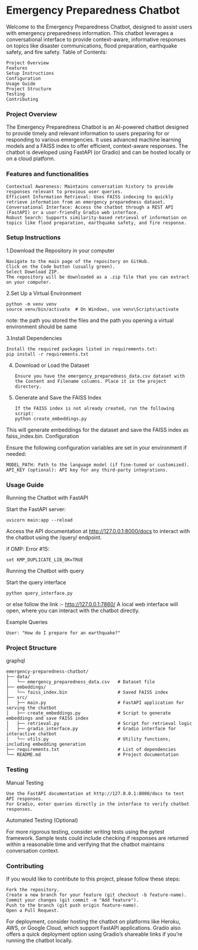 # Emergency Preparedness Chatbot

Welcome to the Emergency Preparedness Chatbot, designed to assist users with emergency preparedness information. This chatbot leverages a conversational interface to provide context-aware, informative responses on topics like disaster communications, flood preparation, earthquake safety, and fire safety.
Table of Contents:

    Project Overview
    Features
    Setup Instructions
    Configuration
    Usage Guide
    Project Structure
    Testing
    Contributing

### Project Overview

The Emergency Preparedness Chatbot is an AI-powered chatbot designed to provide timely and relevant information to users preparing for or responding to various emergencies. It uses advanced machine learning models and a FAISS index to offer efficient, context-aware responses. The chatbot is developed using FastAPI (or Gradio) and can be hosted locally or on a cloud platform.

### Features and functionalities

    Contextual Awareness: Maintains conversation history to provide responses relevant to previous user queries.
    Efficient Information Retrieval: Uses FAISS indexing to quickly retrieve information from an emergency preparedness dataset.
    Conversational Interface: Access the chatbot through a REST API (FastAPI) or a user-friendly Gradio web interface.
    Robust Search: Supports similarity-based retrieval of information on topics like flood preparation, earthquake safety, and fire response.
     
### Setup Instructions

  1.Download the Repository in your computer
  
    Navigate to the main page of the repository on GitHub.
    Click on the Code button (usually green).
    Select Download ZIP.
    The repository will be downloaded as a .zip file that you can extract on your computer.
  2.Set Up a Virtual Environment
  
    python -m venv venv 
    source venv/bin/activate  # On Windows, use venv\Scripts\activate  
   note: the path you stored the files and the path you opening a virtual environment should be same

  3.Install Dependencies
  
    Install the required packages listed in requirements.txt: 
    pip install -r requirements.txt     

4. Download or Load the Dataset

       Ensure you have the emergency_preparedness_data.csv dataset with the Content and Filename columns. Place it in the project directory.

5. Generate and Save the FAISS Index
   
       If the FAISS index is not already created, run the following script:
       python create_embeddings.py

This will generate embeddings for the dataset and save the FAISS index as faiss_index.bin.
Configuration

Ensure the following configuration variables are set in your environment if needed:

    MODEL_PATH: Path to the language model (if fine-tuned or customized).
    API_KEY (optional): API key for any third-party integrations.

### Usage Guide
Running the Chatbot with FastAPI

  Start the FastAPI server:

    uvicorn main:app --reload
 Access the API documentation at http://127.0.0.1:8000/docs to interact with the chatbot using the /query/ endpoint.

 if OMP: Error #15:
 
    set KMP_DUPLICATE_LIB_OK=TRUE
    
Running the Chatbot with query

 Start the query interface

    python query_interface.py
    
 or else follow the link :- http://127.0.0.1:7860/
 A local web interface will open, where you can interact with the chatbot directly.

Example Queries

    User: "How do I prepare for an earthquake?"

### Project Structure

graphql

    emergency-preparedness-chatbot/
    ├── data/
    │   └── emergency_preparedness_data.csv   # Dataset file
    ├── embeddings/
    │   └── faiss_index.bin                   # Saved FAISS index
    ├── src/
    │   ├── main.py                           # FastAPI application for serving the chatbot
    │   ├── create_embeddings.py              # Script to generate embeddings and save FAISS index
    │   ├── retrieval.py                      # Script for retrieval logic
    │   ├── gradio_interface.py               # Gradio interface for interactive chatbot
    │   └── utils.py                          # Utility functions, including embedding generation
    ├── requirements.txt                      # List of dependencies
    └── README.md                             # Project documentation

### Testing
Manual Testing

    Use the FastAPI documentation at http://127.0.0.1:8000/docs to test API responses.
    For Gradio, enter queries directly in the interface to verify chatbot responses.

Automated Testing (Optional)

For more rigorous testing, consider writing tests using the pytest framework. Sample tests could include checking if responses are returned within a reasonable time and verifying that the chatbot maintains conversation context.
### Contributing

If you would like to contribute to this project, please follow these steps:

    Fork the repository.
    Create a new branch for your feature (git checkout -b feature-name).
    Commit your changes (git commit -m "Add feature").
    Push to the branch (git push origin feature-name).
    Open a Pull Request.

For deployment, consider hosting the chatbot on platforms like Heroku, AWS, or Google Cloud, which support FastAPI applications. Gradio also offers a quick deployment option using Gradio’s shareable links if you’re running the chatbot locally.
